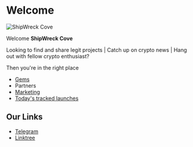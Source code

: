 # Welcome

![ShipWreck Cove](https://files.catbox.moe/24q2m5.jpg) 

Welcome **ShipWreck Cove** 

Looking to find and share legit projects | Catch up on crypto news | Hang out with fellow crypto enthusiast? 

Then you're in the right place

- [Gems](gems/) 
- Partners
- [Marketing](marketing/)
- [Today's tracked launches](today/)

## Our Links
- [Telegram](https://t.me/Shipwreckc0ve)
- [Linktree](https://linktr.ee/shipwreckc0ve)

